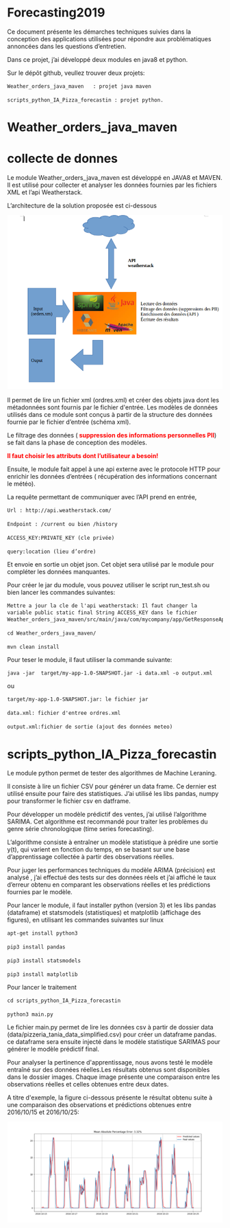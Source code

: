 # Forecasting2019

Ce document présente les démarches techniques suivies dans la conception des applications utilisées pour répondre aux problématiques  annoncées dans les questions d’entretien. 

Dans ce projet, j’ai développé deux modules en java8 et python.

Sur le dépôt github, veullez trouver deux projets:

    Weather_orders_java_maven 	: projet java maven
    
    scripts_python_IA_Pizza_forecastin : projet python.
#  Weather_orders_java_maven
# collecte de donnes
Le module Weather_orders_java_maven est développé en  JAVA8 et MAVEN. Il est utilisé pour collecter et analyser les données fournies par les fichiers XML et l’api Weatherstack.

L’architecture de la solution proposée est ci-dessous

![alt text](https://github.com/ANIS87/Forecasting2019/blob/master/archmaven.png)


Il permet de  lire  un fichier xml (ordres.xml)  et créer des objets java dont  les  métadonnées sont fournis par le fichier d'entrée.  Les modèles  de données utilisés dans ce module sont conçus à partir  de la structure des données fournie par le fichier d’entrée (schéma xml). 


Le filtrage des données (<b style='color:red'> suppression des informations personnelles PII</b>)  se fait dans la phase de conception des modèles.

<b style='color:red'>Il faut choisir les attributs dont l’utilisateur a besoin!</b> 

 Ensuite, le module fait appel à une api externe avec le protocole HTTP pour enrichir les données d’entrées ( récupération des informations concernant le météo). 

La requête permettant de communiquer avec l’API prend en entrée,

    Url : http://api.weatherstack.com/
    
    Endpoint : /current ou bien /history
    
    ACCESS_KEY:PRIVATE_KEY (cle privée)
    
    query:location (lieu d’ordre) 

Et envoie en sortie un objet json. Cet objet sera utilisé par le module pour compléter les données manquantes.  


Pour créer le jar du module, vous pouvez utiliser le script run_test.sh ou bien lancer les commandes suivantes:

    Mettre a jour la cle de l'api weatherstack: Il faut changer la variable public static final String ACCESS_KEY dans le fichier  Weather_orders_java_maven/src/main/java/com/mycompany/app/GetResponseApi.java

    cd Weather_orders_java_maven/
    
    mvn clean install
    
Pour teser le module, il faut utiliser la commande suivante:

    java -jar  target/my-app-1.0-SNAPSHOT.jar -i data.xml -o output.xml
    
ou

    target/my-app-1.0-SNAPSHOT.jar: le fichier jar
    
    data.xml: fichier d'entree ordres.xml
    
    output.xml:fichier de sortie (ajout des données meteo)

 #   scripts_python_IA_Pizza_forecastin
 
Le  module python permet de tester des algorithmes de Machine Leraning.

Il consiste à  lire un fichier CSV pour générer un  data frame. Ce dernier est utilisé ensuite pour faire des statistiques. J’ai utilisé les libs pandas, numpy pour  transformer le fichier csv en datframe.

Pour développer un modèle prédictif des ventes, j’ai utilisé l’algorithme SARIMA. Cet algorithme est  recommandé pour traiter les problèmes du genre série chronologique  (time series forecasting). 

L’algorithme consiste à entraîner un modèle statistique à prédire une sortie y(t), qui varient en fonction du temps, en se basant sur une base d’apprentissage  collectée à partir des observations réelles.  

Pour juger les performances techniques du modèle ARIMA (précision) est analysé , j’ai effectué des tests sur des données réels et j’ai affiché  le  taux d’erreur obtenu en comparant les observations réelles et les prédictions fournies par le modèle.

Pour lancer le module, il faut installer python (version 3) et les libs pandas (dataframe) et statsmodels (statistiques) et matplotlib (affichage des figures), en utilisant les commandes suivantes sur linux
   
    apt-get install python3
    
    pip3 install pandas
    
    pip3 install statsmodels
    
    pip3 install matplotlib
  
 Pour lancer le traitement 
   

    cd scripts_python_IA_Pizza_forecastin
    
    python3 main.py
    
 Le fichier main.py permet de lire les données csv à partir de dossier data (data/pizzeria_tania_data_simplified.csv) pour créer un dataframe pandas. ce dataframe sera ensuite injecté dans le modèle statistique SARIMAS pour générer le modèle prédictif final.
 
Pour analyser la pertinence d'apprentissage, nous avons testé le modèle entraîné sur des données réelles.Les résultats obtenus sont disponibles dans le dossier images. Chaque image présente une comparaison entre les observations réelles et  celles obtenues entre deux dates.

A titre d'exemple, la figure ci-dessous présente le résultat obtenu suite à une comparaison des observations et prédictions obtenues entre 2016/10/15 et 2016/10/25:
               
 ![alt text](https://github.com/ANIS87/Forecasting2019/blob/master/scripts_python_IA_Pizza_forecastin/images/result_foredastin_from_2016-10-15_01_00_00_to_2016-10-25_01_00_00.png)      
    


